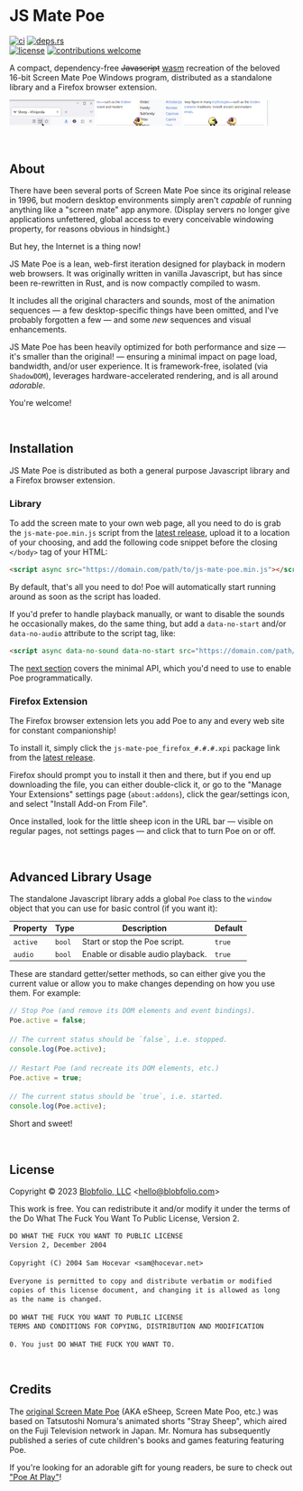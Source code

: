 # JS Mate Poe

[![ci](https://img.shields.io/github/actions/workflow/status/Blobfolio/js-mate-poe/ci.yaml?style=flat-square&label=ci)](https://github.com/Blobfolio/js-mate-poe/actions)
[![deps.rs](https://deps.rs/repo/github/blobfolio/js-mate-poe/status.svg?style=flat-square&label=deps.rs)](https://deps.rs/repo/github/blobfolio/js-mate-poe)<br>
[![license](https://img.shields.io/badge/license-wtfpl-ff1493?style=flat-square)](https://en.wikipedia.org/wiki/WTFPL)
[![contributions welcome](https://img.shields.io/badge/PRs-welcome-brightgreen.svg?style=flat-square&label=contributions)](https://github.com/Blobfolio/js-mate-poe/issues)

A compact, dependency-free ~~Javascript~~ [wasm](https://en.wikipedia.org/wiki/WebAssembly) recreation of the beloved 16-bit Screen Mate Poe Windows program, distributed as a standalone library and a Firefox browser extension.

<img src="https://github.com/Blobfolio/js-mate-poe/raw/master/skel/img/gallery/poe0.webp" width="30%" alt="Add Poe to every site using the browser extension."></img> <img src="https://github.com/Blobfolio/js-mate-poe/raw/master/skel/img/gallery/poe1.png" width="30%" alt="Most of the time Poe just walks around the bottom of the screen."></img> <img src="https://github.com/Blobfolio/js-mate-poe/raw/master/skel/img/gallery/poe2.png" width="30%" alt="Sometimes a friend shows up, doubling the fun!"></img> 


&nbsp;
## About

There have been several ports of Screen Mate Poe since its original release in 1996, but modern desktop environments simply aren't _capable_ of running anything like a "screen mate" app anymore. (Display servers no longer give applications unfettered, global access to every conceivable windowing property, for reasons obvious in hindsight.)

But hey, the Internet is a thing now!

JS Mate Poe is a lean, web-first iteration designed for playback in modern web browsers. It was originally written in vanilla Javascript, but has since been re-rewritten in Rust, and is now compactly compiled to wasm.

It includes all the original characters and sounds, most of the animation sequences — a few desktop-specific things have been omitted, and I've probably forgotten a few — and some _new_ sequences and visual enhancements.

JS Mate Poe has been heavily optimized for both performance and size — it's smaller than the original! — ensuring a minimal impact on page load, bandwidth, and/or user experience. It is framework-free, isolated (via `ShadowDOM`), leverages hardware-accelerated rendering, and is all around _adorable_.

You're welcome!


&nbsp;
## Installation

JS Mate Poe is distributed as both a general purpose Javascript library and a Firefox browser extension.


### Library

To add the screen mate to your own web page, all you need to do is grab the `js-mate-poe.min.js` script from the [latest release](https://github.com/Blobfolio/js-mate-poe/releases), upload it to a location of your choosing, and add the following code snippet before the closing `</body>` tag of your HTML:

```html
<script async src="https://domain.com/path/to/js-mate-poe.min.js"></script>
```

By default, that's all you need to do! Poe will automatically start running around as soon as the script has loaded.

If you'd prefer to handle playback manually, or want to disable the sounds he occasionally makes, do the same thing, but add a `data-no-start` and/or `data-no-audio` attribute to the script tag, like:

```html
<script async data-no-sound data-no-start src="https://domain.com/path/to/js-mate-poe.min.js"></script>
```

The [next section](#advanced-library-usage) covers the minimal API, which you'd need to use to enable Poe programmatically.


### Firefox Extension

The Firefox browser extension lets you add Poe to any and every web site for constant companionship!

To install it, simply click the `js-mate-poe_firefox_#.#.#.xpi` package link from the [latest release](https://github.com/Blobfolio/js-mate-poe/releases).

Firefox should prompt you to install it then and there, but if you end up downloading the file, you can either double-click it, or go to the "Manage Your Extensions" settings page (`about:addons`), click the gear/settings icon, and select "Install Add-on From File".

Once installed, look for the little sheep icon in the URL bar — visible on regular pages, not settings pages — and click that to turn Poe on or off.


&nbsp;
## Advanced Library Usage

The standalone Javascript library adds a global `Poe` class to the `window` object that you can use for basic control (if you want it):

| Property | Type | Description | Default |
| -------- | ----- | ------- | ------------- |
| `active` | `bool` | Start or stop the Poe script. | `true` |
| `audio` | `bool` | Enable or disable audio playback. | `true` |

These are standard getter/setter methods, so can either give you the current value or allow you to make changes depending on how you use them. For example:

```js
// Stop Poe (and remove its DOM elements and event bindings).
Poe.active = false;

// The current status should be `false`, i.e. stopped.
console.log(Poe.active);

// Restart Poe (and recreate its DOM elements, etc.)
Poe.active = true;

// The current status should be `true`, i.e. started.
console.log(Poe.active);
```

Short and sweet!


&nbsp;
## License

Copyright © 2023 [Blobfolio, LLC](https://blobfolio.com) &lt;hello@blobfolio.com&gt;

This work is free. You can redistribute it and/or modify it under the terms of the Do What The Fuck You Want To Public License, Version 2.

    DO WHAT THE FUCK YOU WANT TO PUBLIC LICENSE
    Version 2, December 2004
    
    Copyright (C) 2004 Sam Hocevar <sam@hocevar.net>
    
    Everyone is permitted to copy and distribute verbatim or modified
    copies of this license document, and changing it is allowed as long
    as the name is changed.
    
    DO WHAT THE FUCK YOU WANT TO PUBLIC LICENSE
    TERMS AND CONDITIONS FOR COPYING, DISTRIBUTION AND MODIFICATION
    
    0. You just DO WHAT THE FUCK YOU WANT TO.


&nbsp;
## Credits

The [original Screen Mate Poe](https://en-academic.com/dic.nsf/enwiki/1080158) (AKA eSheep, Screen Mate Poo, etc.) was based on Tatsutoshi Nomura's animated shorts "Stray Sheep", which aired on the Fuji Television network in Japan. Mr. Nomura has subsequently published a series of cute children's books and games featuring featuring Poe.

If you're looking for an adorable gift for young readers, be sure to check out ["Poe At Play"](https://www.biblio.com/9781591822882)!

